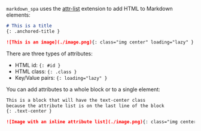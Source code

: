[order]:       # (4)
[name]:        # (Attributes)
[description]: # (How to add attributes to Markdown elements)

`markdown_spa` uses the [attr-list](https://python-markdown.github.io/extensions/attr_list/) extension to add HTML to Markdown elements:
```md
# This is a title
{: .anchored-title }

![This is an image](./image.png){: class="img center" loading="lazy" }
```

There are three types of attributes:

- HTML id: `{: #id }`
- HTML class: `{: .class }`
- Key/Value pairs: `{: loading="lazy" }`

You can add attributes to a whole block or to a single element:
```md
This is a block that will have the text-center class
because the attribute list is on the last line of the block
{: .text-center }

![Image with an inline attribute list](./image.png){: class="img center" loading="lazy" }
```
